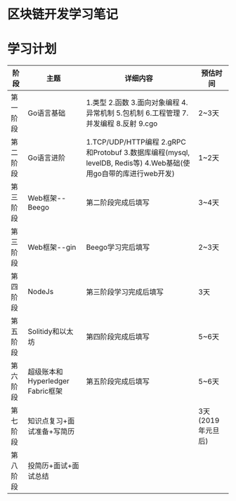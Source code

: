 # 区块链开发学习笔记



# 学习计划

|阶段| 主题| 详细内容| 预估时间|
|----|--------|---------|--------|
| 第一阶段|  Go语言基础| 1.类型  2.函数  3.面向对象编程  4.异常机制  5.包机制  6.工程管理  7.并发编程  8.反射  9.cgo  |2~3天 |
|第二阶段| Go语言进阶|  1.TCP/UDP/HTTP编程  2.gRPC和Protobuf  3.数据库编程(mysql, levelDB,  Redis等)  4.Web基础(使用go自带的库进行web开发)|1~2天 |
| 第三阶段|Web框架--Beego | 第二阶段完成后填写| 3~4天|
|第三阶段 |Web框架--gin|Beego学习完后填写 | 2~3天|
| 第四阶段|NodeJs| 第三阶段学习完成后填写| 3天|
| 第五阶段|Solitidy和以太坊| 第四阶段完成后填写|5~6天 |
|第六阶段| 超级账本和Hyperledger Fabric框架 |第五阶段完成后填写 |5~6天 |
|第七阶段|知识点复习+面试准备+写简历 || 3天(2019年元旦后) |
|第八阶段| 投简历+面试+面试总结| | |
